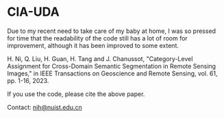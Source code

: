 # ClA-UDA

Due to my recent need to take care of my baby at home, I was so pressed for time that the readability of the code still has a lot of room for improvement, although it has been improved to some extent.

H. Ni, Q. Liu, H. Guan, H. Tang and J. Chanussot, "Category-Level Assignment for Cross-Domain Semantic Segmentation in Remote Sensing Images," in IEEE Transactions on Geoscience and Remote Sensing, vol. 61, pp. 1-16, 2023.

If you use the code, please cite the above paper.

Contact: nih@nuist.edu.cn

